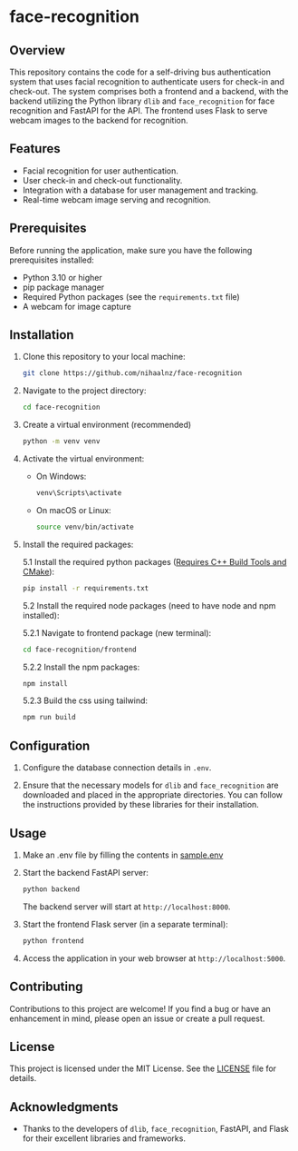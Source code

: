# face-recognition

## Overview

This repository contains the code for a self-driving bus authentication system that uses facial recognition to authenticate users for check-in and check-out. The system comprises both a frontend and a backend, with the backend utilizing the Python library `dlib` and `face_recognition` for face recognition and FastAPI for the API. The frontend uses Flask to serve webcam images to the backend for recognition.

## Features

- Facial recognition for user authentication.
- User check-in and check-out functionality.
- Integration with a database for user management and tracking.
- Real-time webcam image serving and recognition.

## Prerequisites

Before running the application, make sure you have the following prerequisites installed:

- Python 3.10 or higher
- pip package manager
- Required Python packages (see the `requirements.txt` file)
- A webcam for image capture

## Installation

1. Clone this repository to your local machine:

    ```bash
    git clone https://github.com/nihaalnz/face-recognition
    ```
2. Navigate to the project directory:
    ```bash
    cd face-recognition
    ```
3. Create a virtual environment (recommended)
    ```bash
    python -m venv venv
    ```
4. Activate the virtual environment:
    - On Windows:
        ```bash
        venv\Scripts\activate
        ```
    - On macOS or Linux:
        ```bash
        source venv/bin/activate
        ```
5. Install the required packages:

    5.1 Install the required python packages ([Requires C++ Build Tools and CMake](https://github.com/ageitgey/face_recognition/issues/175#issue-257710508)):
    ```bash
    pip install -r requirements.txt
    ```
    5.2 Install the required node packages (need to have node and npm installed):
    
    5.2.1 Navigate to frontend package (new terminal):
    
    ```bash
    cd face-recognition/frontend
    ```
    
    5.2.2 Install the npm packages:
    ```bash
    npm install
    ```

    5.2.3 Build the css using tailwind:
    ```bash
    npm run build
    ```

## Configuration

1. Configure the database connection details in `.env`.

2. Ensure that the necessary models for `dlib` and `face_recognition` are downloaded and placed in the appropriate directories. You can follow the instructions provided by these libraries for their installation.

## Usage
1. Make an .env file by filling the contents in [sample.env](/sample.env)

2. Start the backend FastAPI server:
    ```bash
    python backend
    ```
    The backend server will start at `http://localhost:8000`.

3. Start the frontend Flask server (in a separate terminal):
    ```bash
    python frontend
    ```
4. Access the application in your web browser at `http://localhost:5000`.

## Contributing

Contributions to this project are welcome! If you find a bug or have an enhancement in mind, please open an issue or create a pull request.

## License

This project is licensed under the MIT License. See the [LICENSE](/LICENSE) file for details.

## Acknowledgments

- Thanks to the developers of `dlib`, `face_recognition`, FastAPI, and Flask for their excellent libraries and frameworks.
